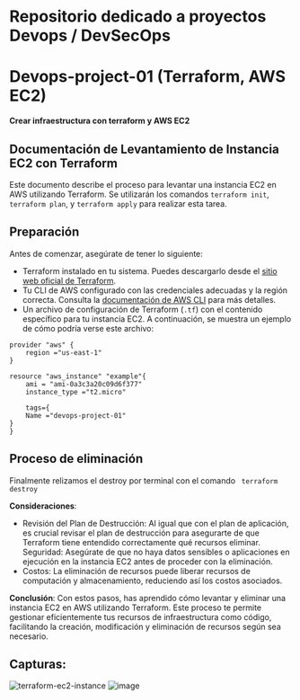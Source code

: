 # Repositorio dedicado a proyectos Devops / DevSecOps





# Devops-project-01  (Terraform, AWS EC2)

__Crear infraestructura con terraform y AWS EC2__

## Documentación de Levantamiento de Instancia EC2 con Terraform

Este documento describe el proceso para levantar una instancia EC2 en AWS utilizando Terraform. Se utilizarán los comandos `terraform init`, `terraform plan`, y `terraform apply` para realizar esta tarea.

## Preparación

Antes de comenzar, asegúrate de tener lo siguiente:

- Terraform instalado en tu sistema. Puedes descargarlo desde el [sitio web oficial de Terraform](https://www.terraform.io/downloads.html).
- Tu CLI de AWS configurado con las credenciales adecuadas y la región correcta. Consulta la [documentación de AWS CLI](https://docs.aws.amazon.com/cli/latest/userguide/cli-configure-files.html) para más detalles.
- Un archivo de configuración de Terraform (`.tf`) con el contenido específico para tu instancia EC2. A continuación, se muestra un ejemplo de cómo podría verse este archivo:

```
provider "aws" {
    region ="us-east-1"
}

resource "aws_instance" "example"{
    ami = "ami-0a3c3a20c09d6f377"
    instance_type ="t2.micro"

    tags={
    Name ="devops-project-01"
}
}
```
## Proceso de eliminación
Finalmente relizamos el destroy por terminal con el comando ` terraform destroy`

__Consideraciones__:
- Revisión del Plan de Destrucción: Al igual que con el plan de aplicación, es crucial revisar el plan de destrucción para asegurarte de que Terraform tiene entendido correctamente qué recursos eliminar.
Seguridad: Asegúrate de que no haya datos sensibles o aplicaciones en ejecución en la instancia EC2 antes de proceder con la eliminación.
- Costos: La eliminación de recursos puede liberar recursos de computación y almacenamiento, reduciendo así los costos asociados.

__Conclusión__:
Con estos pasos, has aprendido cómo levantar y eliminar una instancia EC2 en AWS utilizando Terraform. Este proceso te permite gestionar eficientemente tus recursos de infraestructura como código, facilitando la creación, modificación y eliminación de recursos según sea necesario.
## Capturas:
![terraform-ec2-instance](https://github.com/GuidoSantiagoReta/DevOps-Projects/assets/46303885/1940c89b-ba2d-4da5-9eb3-e150414ba9aa)
![image](https://github.com/GuidoSantiagoReta/DevOps-Projects/assets/46303885/c9cd4e78-f210-4dc8-86dc-cec4bd5f816b)


